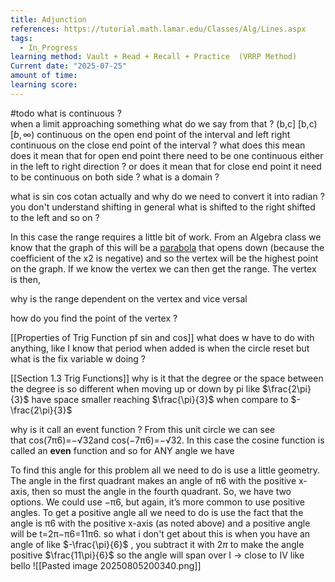 ```yaml
---
title: Adjunction
references: https://tutorial.math.lamar.edu/Classes/Alg/Lines.aspx
tags:
  - In_Progress
learning method: Vault + Read + Recall + Practice  (VRRP Method)
Current date: "2025-07-25"
amount of time: 
learning score:
---
```

#todo 
what is continuous ?  
when a limit approaching something what do we say from that ?
(b,c] 
[b,c)
$[b, \infty)$
continuous on the open end point of the interval and left right continuous on the close end point of the interval ? what does this mean does it mean that for open end point there need to be one continuous either in the left to right direction ? or does it mean that for close end point it need to be continuous on both side ?
what is a domain ? 

what is  sin cos cotan actually and why do we need to convert it into radian  ? 
you don't understand shifting in general what is shifted  to the right shifted to the left and so on ? 


In this case the range requires a little bit of work. From an Algebra class we know that the graph of this will be a [parabola](https://tutorial.math.lamar.edu/Classes/Alg/Parabolas.aspx) that opens down (because the coefficient of the x2 is negative) and so the vertex will be the highest point on the graph. If we know the vertex we can then get the range. The vertex is then,  

why is the range dependent on the vertex and vice versal 

how do you find the point of the vertex ? 

[[Properties of Trig Function pf sin and cos]] what does w have to do with anything, like I know that period when added is when the circle reset but what is the fix variable w doing ?  


[[Section 1.3  Trig Functions]]  why is it that the degree or the space between the degree is so different when moving up or down by pi like $\frac{2\pi}{3}$ have space smaller reaching $\frac{\pi}{3}$ when compare to $-\frac{2\pi}{3}$ 

why is it call an event function  ? 
From this unit circle we can see that cos(7π6)=−√32and cos(−7π6)=−√32. In this case the cosine function is called an **even** function and so for ANY angle we have 


To find this angle for this problem all we need to do is use a little geometry. The angle in the first quadrant makes an angle of π6 with the positive x-axis, then so must the angle in the fourth quadrant. So, we have two options. We could use −π6, but again, it’s more common to use positive angles. To get a positive angle all we need to do is use the fact that the angle is π6 with the positive x-axis (as noted above) and a positive angle will be t=2π−π6=11π6.
so what i don't get about this is when you have an angle of like $-\frac{\pi}{6}$ ,  you subtract it with $2\pi$ to make the angle positive $\frac{11\pi}{6}$ so the angle will span over I -> close to  IV like bello
![[Pasted image 20250805200340.png]]



